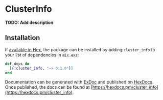 # ClusterInfo

**TODO: Add description**

## Installation

If [available in Hex](https://hex.pm/docs/publish), the package can be installed
by adding `cluster_info` to your list of dependencies in `mix.exs`:

```elixir
def deps do
  [{:cluster_info, "~> 0.1.0"}]
end
```

Documentation can be generated with [ExDoc](https://github.com/elixir-lang/ex_doc)
and published on [HexDocs](https://hexdocs.pm). Once published, the docs can
be found at [https://hexdocs.pm/cluster_info](https://hexdocs.pm/cluster_info).

